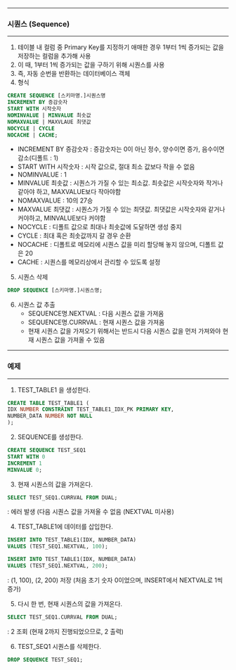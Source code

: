 -----
### 시퀀스 (Sequence)
-----
1. 테이블 내 컬럼 중 Primary Key를 지정하기 애매한 경우 1부터 1씩 증가되는 값을 저장하는 컬럼을 추가해 사용
2. 이 때, 1부터 1씩 증가되는 값을 구하기 위해 시퀀스를 사용
3. 즉, 자동 순번을 반환하는 데이터베이스 객체
4. 형식
```sql
CREATE SEQUENCE [스키마명.]시퀀스명
INCREMENT BY 증감숫자
START WITH 시작숫자
NOMINVALUE | MINVALUE 최솟값
NOMAXVALUE | MAXVLAUE 최댓값
NOCYCLE | CYCLE
NOCACHE | CACHE;
```
  - INCREMENT BY 증감숫자 : 증감숫자는 0이 아닌 정수, 양수이면 증가, 음수이면 감소(디폴트 : 1)
  - START WITH 시작숫자 : 시작 값으로, 절대 최소 값보다 작을 수 없음
  - NOMINVALUE : 1
  - MINVALUE 최솟값 : 시퀀스가 가질 수 있는 최소값. 최솟값은 시작숫자와 작거나 같아야 하고, MAXVALUE보다 작아야함
  - NOMAXVALUE : 10의 27승
  - MAXVALUE 최댓값 : 시퀀스가 가질 수 있는 최댓값. 최댓값은 시작숫자와 같거나 커야하고, MINVALUE보다 커야함
  - NOCYCLE : 디폴트 값으로 최대나 최솟값에 도달하면 생성 중지
  - CYCLE : 최대 혹은 최솟값까지 갈 경우 순환
  - NOCACHE : 디폴트로 메모리에 시퀀스 값을 미리 할당해 놓지 않으며, 디폴트 값은 20
  - CACHE : 시퀀스를 메모리상에서 관리할 수 있도록 설정

5. 시퀀스 삭제
```sql
DROP SEQUENCE [스키마명.]시퀀스명;
```

6. 시퀀스 값 추출
   - SEQUENCE명.NEXTVAL : 다음 시퀀스 값을 가져옴
   - SEQUENCE명.CURRVAL : 현재 시퀀스 값을 가져옴
   - 현재 시퀀스 값을 가져오기 위해서는 반드시 다음 시퀀스 값을 먼저 가져와야 현재 시퀀스 값을 가져올 수 있음
   
-----
### 예제
-----
1. TEST_TABLE1 을 생성한다.
```sql
CREATE TABLE TEST_TABLE1 (
IDX NUMBER CONSTRAINT TEST_TABLE1_IDX_PK PRIMARY KEY,
NUMBER_DATA NUMBER NOT NULL
);
```

2. SEQUENCE를 생성한다.
```sql
CREATE SEQUENCE TEST_SEQ1
START WITH 0
INCREMENT 1
MINVALUE 0;
```

3. 현재 시퀀스의 값을 가져온다.
```sql
SELECT TEST_SEQ1.CURRVAL FROM DUAL;
```
: 에러 발생 (다음 시퀀스 값을 가져올 수 없음 (NEXTVAL 미사용)

4. TEST_TABLE1에 데이터를 삽입한다.
```sql
INSERT INTO TEST_TABLE1(IDX, NUMBER_DATA)
VALUES (TEST_SEQ1.NEXTVAL, 100);
```
```sql
INSERT INTO TEST_TABLE1(IDX, NUMBER_DATA)
VALUES (TEST_SEQ1.NEXTVAL, 200);
```
: (1, 100), (2, 200) 저장 (처음 초기 숫자 0이었으며, INSERT에서 NEXTVAL로 1씩 증가)

5. 다시 한 번, 현재 시퀀스의 값을 가져온다.
```sql
SELECT TEST_SEQ1.CURRVAL FROM DUAL;
```
: 2 조회 (현재 2까지 진행되었으므로, 2 출력)

6. TEST_SEQ1 시퀀스를 삭제한다.
```sql
DROP SEQUENCE TEST_SEQ1;
```


